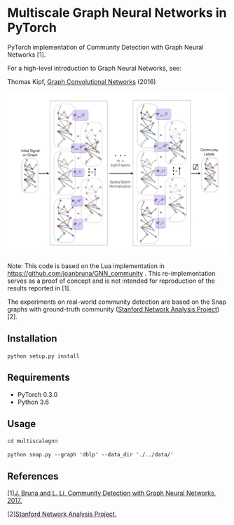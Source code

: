 Multiscale Graph Neural Networks in PyTorch
====

PyTorch implementation of Community Detection with Graph Neural Networks [1].

For a high-level introduction to Graph Neural Networks, see:

Thomas Kipf, [Graph Convolutional Networks](http://tkipf.github.io/graph-convolutional-networks/) (2016)

![Graph Convolutional Networks](figure.png)

Note: This code is based on the Lua implementation in https://github.com/joanbruna/GNN_community . This re-implementation serves as a proof of concept and is not intended for reproduction of the results reported in [1].

The experiments on real-world community detection are based on the Snap graphs with ground-truth community ([Stanford Network Analysis Project](http://snap.stanford.edu/)) [2].

## Installation

```python setup.py install```

## Requirements

  * PyTorch 0.3.0
  * Python 3.6

## Usage

``cd multiscalegnn``

```python snap.py --graph 'dblp' --data_dir './../data/'```

## References

[1][J. Bruna and L. Li, Community Detection with Graph Neural Networks, 2017.](https://arxiv.org/abs/1705.08415)

[2][Stanford Network Analysis Project.](http://snap.stanford.edu/)

